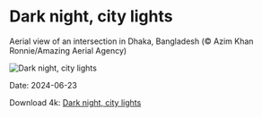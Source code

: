 # Dark night, city lights

Aerial view of an intersection in Dhaka, Bangladesh (© Azim Khan Ronnie/Amazing Aerial Agency)

![Dark night, city lights](https://bing.com/th?id=OHR.DhakaBangladesh_EN-US0835586345_UHD.jpg&rf=LaDigue_UHD.jpg&pid=hp&w=1024&h=576&rs=1&c=4)

Date: 2024-06-23

Download 4k: [Dark night, city lights](https://bing.com/th?id=OHR.DhakaBangladesh_EN-US0835586345_UHD.jpg&rf=LaDigue_UHD.jpg&pid=hp&w=3840&h=2160&rs=1&c=4)

